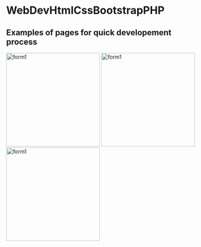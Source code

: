 # WebDevHtmlCssBootstrapPHP

## Examples of pages for quick developement process <br/>
<img src="https://user-images.githubusercontent.com/72823374/119277184-0f7bb500-bc16-11eb-8ad0-5a8a0a021ed0.png" width="250" object-fit="contain" alt="form1" />
<img src="https://user-images.githubusercontent.com/72823374/119277221-45209e00-bc16-11eb-95d4-3c8141c51e48.png" width="250" object-fit="contain" alt="form1" />
<br/>
<img src="https://user-images.githubusercontent.com/72823374/119277236-5ff31280-bc16-11eb-8afd-34e44068a65e.png" width="250" object-fit="contain" alt="form1" />




